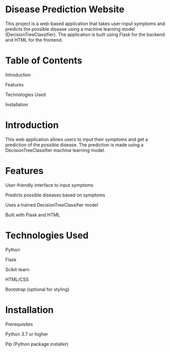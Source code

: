 # Disease Prediction Website

This project is a web-based application that takes user-input symptoms and predicts the possible disease using a machine learning model (DecisionTreeClassifier). The application is built using Flask for the backend and HTML for the frontend.


# Table of Contents

Introduction

Features

Technologies Used

Installation



# Introduction

This web application allows users to input their symptoms and get a prediction of the possible disease. The prediction is made using a DecisionTreeClassifier machine learning model.

# Features

User-friendly interface to input symptoms

Predicts possible diseases based on symptoms

Uses a trained DecisionTreeClassifier model

Built with Flask and HTML

# Technologies Used

Python

Flask

Scikit-learn

HTML/CSS

Bootstrap (optional for styling)

# Installation

Prerequisites

Python 3.7 or higher

Pip (Python package installer)
